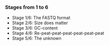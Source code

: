 ### Stages from 1 to 6

* Stage 1/6: The FASTQ format
* Stage 2/6: Size does matter
* Stage 3/6: GC-content
* Stage 4/6: Re-peat-peat-peat-peat-peat-peat
* Stage 5/6: The unknown
